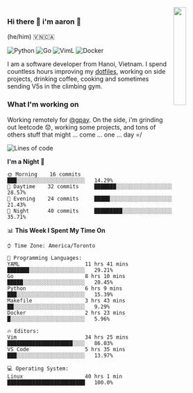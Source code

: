<img src="https://media.giphy.com/media/l1J9LMNeWISnddECA/giphy.gif" align="right" width="24%" />

### Hi there 👋 i'm aaron :wolf:
(he/him) 🇻🇳🇨🇦

<p align="left">
    <img alt="Python" src="https://img.shields.io/badge/-Python-blue?style=flat-square&logo=python&logoColor=white" />
    <img alt="Go" src="https://img.shields.io/badge/-Golang-46a2f1?style=flat-square&logo=go&logoColor=white" />
    <img alt="VimL" src="https://img.shields.io/badge/-VimL-66d124?style=flat-square&logo=vim&logoColor=white" />
    <img alt="Docker" src="https://img.shields.io/badge/-Docker-1bd7de?style=flat-square&logo=docker&logoColor=white" />
</p>

I am a software developer from Hanoi, Vietnam. I spend countless hours improving my [dotfiles](https://github.com/aarnphm/dotfiles), working on side projects, drinking coffee, cooking and sometimes sending V5s in the climbing gym.

### What I'm working on
Working remotely for [@gpay](http://gpay.vn/en/home_en/). On the side, i'm grinding out leetcode :worried:, working some projects, and tons of others stuff that might ... come ... one ... day =/



<!--START_SECTION:waka-->
![Lines of code](https://img.shields.io/badge/From%20Hello%20World%20I%27ve%20Written-8.0%20million%20lines%20of%20code-blue)

**I'm a Night 🦉** 

```text
🌞 Morning    16 commits     ███░░░░░░░░░░░░░░░░░░░░░░   14.29% 
🌆 Daytime    32 commits     ███████░░░░░░░░░░░░░░░░░░   28.57% 
🌃 Evening    24 commits     █████░░░░░░░░░░░░░░░░░░░░   21.43% 
🌙 Night      40 commits     █████████░░░░░░░░░░░░░░░░   35.71%

```


📊 **This Week I Spent My Time On** 

```text
⌚︎ Time Zone: America/Toronto

💬 Programming Languages: 
YAML                     11 hrs 41 mins      ███████░░░░░░░░░░░░░░░░░░   29.21% 
Go                       8 hrs 10 mins       █████░░░░░░░░░░░░░░░░░░░░   20.45% 
Python                   6 hrs 9 mins        ███░░░░░░░░░░░░░░░░░░░░░░   15.39% 
Makefile                 3 hrs 43 mins       ██░░░░░░░░░░░░░░░░░░░░░░░   9.29% 
Docker                   2 hrs 23 mins       █░░░░░░░░░░░░░░░░░░░░░░░░   5.96%

🔥 Editors: 
Vim                      34 hrs 25 mins      █████████████████████░░░░   86.03% 
VS Code                  5 hrs 35 mins       ███░░░░░░░░░░░░░░░░░░░░░░   13.97%

💻 Operating System: 
Linux                    40 hrs 1 min        █████████████████████████   100.0%

```


<!--END_SECTION:waka-->

<!--
**aarnphm/aarnphm** is a ✨ _special_ ✨ repository because its `README.md` (this file) appears on your GitHub profile.

Here are some ideas to get you started:

- 🔭 I’m currently working on ...
- 🌱 I’m currently learning ...
- 👯 I’m looking to collaborate on ...
- 🤔 I’m looking for help with ...
- 💬 Ask me about ...
- 📫 How to reach me: ...
- 😄 Pronouns: ...
- ⚡ Fun fact: ...
-->
